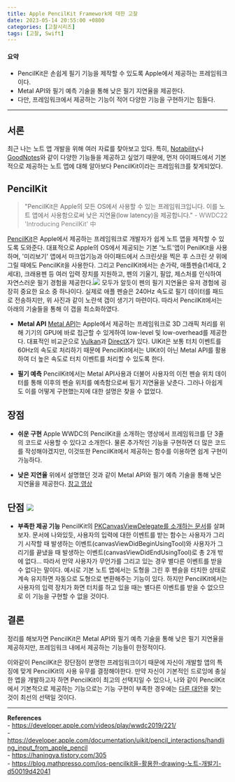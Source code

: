 ```yaml
---
title: Apple PencilKit Framework에 대한 고찰
date: 2023-05-14 20:55:00 +0800
categories: [고찰시리즈]
tags: [고찰, Swift]
---
```


#### 요약
* PencilKit은 손쉽게 필기 기능을 제작할 수 있도록 Apple에서 제공하는 프레임워크이다.
* Metal API와 필기 예측 기술을 통해 낮은 필기 지연율을 제공한다.
* 다만, 프레임워크에서 제공하는 기능이 적어 다양한 기능을 구현하기는 힘들다.

---

## 서론
최근 나는 노트 앱 개발을 위해 여러 자료를 찾아보고 있다. 특히, [Notability](https://notability.com/ko)나 [GoodNotes](https://www.goodnotes.com/)와 같이 다양한 기능들을 제공하고 싶었기 때문에, 먼저 아이패드에서 기본적으로 제공하는 노트 앱에 대해 알아보다 PencilKit이라는 프레임워크를 찾게되었다.


## PencilKit
> "PencilKit은 Apple의 모든 OS에서 사용할 수 있는 프레임워크입니다. 이를 노트 앱에서 사용함으로써 낮은 지연율(low latency)을 제공합니다."
> <span style="color: gray;">\- WWDC22 'Introducing PencilKit' 中</span>

[PencilKit](https://developer.apple.com/documentation/pencilkit)은 Apple에서 제공하는 프레임워크로 개발자가 쉽게 노트 앱을 제작할 수 있도록 도와준다. 대표적으로 Apple의 OS에서 제공되는 기본 '노트'앱이 PenilKit을 사용하며, '미리보기' 앱에서 마크업기능과 아이패드에서 스크린샷을 찍은 후 스크린 샷 위에 그릴 때에도 PencilKit을 사용한다. 그리고 PencilKit에서는 손가락, 애플펜슬(1세대, 2세대), 크래용펜 등 여러 입력 장치를 지원하고, 펜의 기울기, 필압, 제스처를 인식하여 자연스러운 필기 경험을 제공한다.![](https://velog.velcdn.com/images/ypjun100/post/57c97497-c1a5-41b8-8947-7a9bdaf9ffd7/image.png) 모두가 알듯이 펜의 필기 지연율은 유저 경험에 굉장히 중요한 요소 중 하나이다. 실제로 애플 펜슬은 240Hz 속도로 필기 데이터를 패드로 전송하지만, 위 사진과 같이 노란색 갭이 생기기 마련이다. 따라서 PencilKit에서는 아래의 기술들을 통해 이 갭을 최소화하였다.
* **Metal API**
[Metal API](https://developer.apple.com/metal/)는 Apple에서 제공하는 프레임워크로 3D 그래픽 처리를 위해 기기의 GPU에 바로 접근할 수 있게하여 low-level 및 low-overhead를 제공한다. 대표적인 비교군으로 [Vulkan](https://www.vulkan.org/)과 [DirectX](https://learn.microsoft.com/ko-kr/windows/win32/directx)가 있다.
UIKit은 보통 터치 이벤트를 60Hz의 속도로 처리하기 때문에 PencilKit에서는 UIKit이 아닌 Metal API를 활용하여 더 높은 속도로 터치 이벤트를 처리할 수 있도록 한다.

* **필기 예측**
PencilKit에서는 Metal API사용과 더불어 사용자의 이전 펜슬 위치 데이터를 통해 이후의 펜슬 위치를 예측함으로써 필기 지연율을 낮춘다. 그러나 아쉽게도 이를 어떻게 구현했는지에 대한 설명은 찾을 수 없었다.

## 장점
* **쉬운 구현**
Apple WWDC의 PencilKit을 소개하는 영상에서 프레임워크를 단 3줄의 코드로 사용할 수 있다고 소개한다. 물론 추가적인 기능을 구현하면 더 많은 코드를 작성해야겠지만, 이것또한 PencilKit에서 제공하는 함수를 이용하면 쉽게 구현이 가능하다.

* **낮은 지연율**
위에서 설명했던 것과 같이 Metal API와 필기 예측 기술을 통해 낮은 지연율을 제공한다.
[참고 영상](https://youtu.be/8qFK-mgYIU8)

## 단점 ![](https://velog.velcdn.com/images/ypjun100/post/5a8d82e4-15b4-46b0-9657-0e70aaf5eb5d/image.png)
* **부족한 제공 기능**
PencilKit의 [PKCanvasViewDelegate를 소개하는 문서](https://developer.apple.com/documentation/pencilkit/pkcanvasviewdelegate)를 살펴보자. 문서에 나와있듯, 사용자의 입력에 대한 이벤트를 받는 함수는 사용자가 그리기 시작할 때 발생하는 이벤트(canvasViewDidBeginUsingTool)와 사용자가 그리기를 끝냈을 때 발생하는 이벤트(canvasViewDidEndUsingTool)로 총 2개 밖에 없다... 따라서 만약 사용자가 무언가를 그리고 있는 경우 별다른 이벤트를 받을 수 없다는 말이다.
예시로 기본 노트 앱에서는 도형을 그린 후 펜슬을 터치한 상태로 계속 유지하면 자동으로 도형으로 변환해주는 기능이 있다. 하지만 PencilKit에서는 사용자의 입력 장치가 화면 터치를 하고 있을 때는 별다른 이벤트를 받을 수 없으므로 이 기능을 구현할 수 없을 것이다.

## 결론
정리를 해보자면 PencilKit은 Metal API와 필기 예측 기술을 통해 낮은 필기 지연율을 제공하지만, 프레임워크 내에서 제공하는 기능들이 한정적이다.

이와같이 PencilKit은 장단점이 분명한 프레임워크이기 때문에 자신이 개발할 앱의 특징에 맞게 PencilKit의 사용 유무를 결정해야한다. 만약 자신이 기본적인 드로잉에 충실한 앱을 개발하고자 하면 PencilKit이 최고의 선택지일 수 있으나, 나와 같이 PencilKit에서 기본적으로 제공하는 기능으로는 기능 구현이 부족한 경우에는 [다른 대안](https://developer.apple.com/documentation/uikit/touches_presses_and_gestures/leveraging_touch_input_for_drawing_apps)을 찾는 것이 최선의 선택일 것이다.
<br>


---
**References** <br>- https://developer.apple.com/videos/play/wwdc2019/221/<br>- https://developer.apple.com/documentation/uikit/pencil_interactions/handling_input_from_apple_pencil<br>- https://haningya.tistory.com/305<br>- https://blog.mathpresso.com/ios-pencilkit을-활용한-drawing-노트-개발기-d50019d42041
